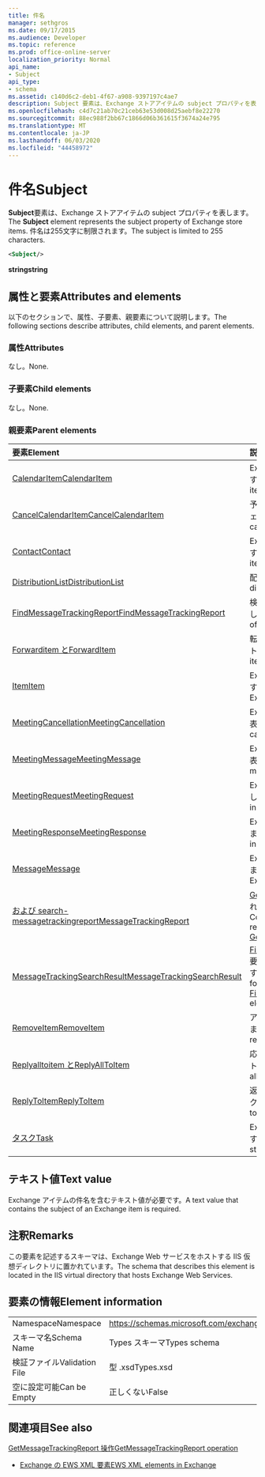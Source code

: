 ```yaml
---
title: 件名
manager: sethgros
ms.date: 09/17/2015
ms.audience: Developer
ms.topic: reference
ms.prod: office-online-server
localization_priority: Normal
api_name:
- Subject
api_type:
- schema
ms.assetid: c140d6c2-deb1-4f67-a908-9397197c4ae7
description: Subject 要素は、Exchange ストアアイテムの subject プロパティを表します。 件名は255文字に制限されます。
ms.openlocfilehash: c4d7c21ab70c21ceb63e53d008d25aebf8e22270
ms.sourcegitcommit: 88ec988f2bb67c1866d06b361615f3674a24e795
ms.translationtype: MT
ms.contentlocale: ja-JP
ms.lasthandoff: 06/03/2020
ms.locfileid: "44458972"
---
```

# <a name="subject"></a><span data-ttu-id="78cd2-104">件名</span><span class="sxs-lookup"><span data-stu-id="78cd2-104">Subject</span></span>

<span data-ttu-id="78cd2-105">**Subject**要素は、Exchange ストアアイテムの subject プロパティを表します。</span><span class="sxs-lookup"><span data-stu-id="78cd2-105">The **Subject** element represents the subject property of Exchange store items.</span></span> <span data-ttu-id="78cd2-106">件名は255文字に制限されます。</span><span class="sxs-lookup"><span data-stu-id="78cd2-106">The subject is limited to 255 characters.</span></span> 
  
```XML
<Subject/>
```

 <span data-ttu-id="78cd2-107">**string**</span><span class="sxs-lookup"><span data-stu-id="78cd2-107">**string**</span></span>
## <a name="attributes-and-elements"></a><span data-ttu-id="78cd2-108">属性と要素</span><span class="sxs-lookup"><span data-stu-id="78cd2-108">Attributes and elements</span></span>

<span data-ttu-id="78cd2-109">以下のセクションで、属性、子要素、親要素について説明します。</span><span class="sxs-lookup"><span data-stu-id="78cd2-109">The following sections describe attributes, child elements, and parent elements.</span></span>
  
### <a name="attributes"></a><span data-ttu-id="78cd2-110">属性</span><span class="sxs-lookup"><span data-stu-id="78cd2-110">Attributes</span></span>

<span data-ttu-id="78cd2-111">なし。</span><span class="sxs-lookup"><span data-stu-id="78cd2-111">None.</span></span>
  
### <a name="child-elements"></a><span data-ttu-id="78cd2-112">子要素</span><span class="sxs-lookup"><span data-stu-id="78cd2-112">Child elements</span></span>

<span data-ttu-id="78cd2-113">なし。</span><span class="sxs-lookup"><span data-stu-id="78cd2-113">None.</span></span>
  
### <a name="parent-elements"></a><span data-ttu-id="78cd2-114">親要素</span><span class="sxs-lookup"><span data-stu-id="78cd2-114">Parent elements</span></span>

|<span data-ttu-id="78cd2-115">**要素**</span><span class="sxs-lookup"><span data-stu-id="78cd2-115">**Element**</span></span>|<span data-ttu-id="78cd2-116">**説明**</span><span class="sxs-lookup"><span data-stu-id="78cd2-116">**Description**</span></span>|
|:-----|:-----|
|[<span data-ttu-id="78cd2-117">CalendarItem</span><span class="sxs-lookup"><span data-stu-id="78cd2-117">CalendarItem</span></span>](calendaritem.md) <br/> |<span data-ttu-id="78cd2-118">Exchange の予定表アイテムを表します。</span><span class="sxs-lookup"><span data-stu-id="78cd2-118">Represents an Exchange calendar item.</span></span>  <br/> |
|[<span data-ttu-id="78cd2-119">CancelCalendarItem</span><span class="sxs-lookup"><span data-stu-id="78cd2-119">CancelCalendarItem</span></span>](cancelcalendaritem.md) <br/> |<span data-ttu-id="78cd2-120">予定表アイテムの応答の取り消しオブジェクトを表します。</span><span class="sxs-lookup"><span data-stu-id="78cd2-120">Represents a cancel calendar item response object.</span></span>  <br/> |
|[<span data-ttu-id="78cd2-121">Contact</span><span class="sxs-lookup"><span data-stu-id="78cd2-121">Contact</span></span>](contact.md) <br/> |<span data-ttu-id="78cd2-122">Exchange の連絡先アイテムを表します。</span><span class="sxs-lookup"><span data-stu-id="78cd2-122">Represents an Exchange contact item.</span></span>  <br/> |
|[<span data-ttu-id="78cd2-123">DistributionList</span><span class="sxs-lookup"><span data-stu-id="78cd2-123">DistributionList</span></span>](distributionlist.md) <br/> |<span data-ttu-id="78cd2-124">配布リストを表します。</span><span class="sxs-lookup"><span data-stu-id="78cd2-124">Represents a distribution list.</span></span>  <br/> |
|[<span data-ttu-id="78cd2-125">FindMessageTrackingReport</span><span class="sxs-lookup"><span data-stu-id="78cd2-125">FindMessageTrackingReport</span></span>](findmessagetrackingreport.md) <br/> |<span data-ttu-id="78cd2-126">検索するメッセージの種類の条件を指定します。</span><span class="sxs-lookup"><span data-stu-id="78cd2-126">Specifies criteria for the types of messages to find.</span></span>  <br/> |
|[<span data-ttu-id="78cd2-127">Forwarditem と</span><span class="sxs-lookup"><span data-stu-id="78cd2-127">ForwardItem</span></span>](forwarditem.md) <br/> |<span data-ttu-id="78cd2-128">転送アイテムのスマート応答オブジェクトを表します。</span><span class="sxs-lookup"><span data-stu-id="78cd2-128">Represents a forward item smart response object.</span></span>  <br/> |
|[<span data-ttu-id="78cd2-129">Item</span><span class="sxs-lookup"><span data-stu-id="78cd2-129">Item</span></span>](item.md) <br/> |<span data-ttu-id="78cd2-130">Exchange ストア内のアイテムを表します。</span><span class="sxs-lookup"><span data-stu-id="78cd2-130">Represents an item in the Exchange store.</span></span>  <br/> |
|[<span data-ttu-id="78cd2-131">MeetingCancellation</span><span class="sxs-lookup"><span data-stu-id="78cd2-131">MeetingCancellation</span></span>](meetingcancellation.md) <br/> |<span data-ttu-id="78cd2-132">Exchange ストア内の会議の取り消しを表します。</span><span class="sxs-lookup"><span data-stu-id="78cd2-132">Represents a meeting cancellation in the Exchange store.</span></span>  <br/> |
|[<span data-ttu-id="78cd2-133">MeetingMessage</span><span class="sxs-lookup"><span data-stu-id="78cd2-133">MeetingMessage</span></span>](meetingmessage.md) <br/> |<span data-ttu-id="78cd2-134">Exchange ストア内の会議メッセージを表します。</span><span class="sxs-lookup"><span data-stu-id="78cd2-134">Represents a meeting message in the Exchange store.</span></span>  <br/> |
|[<span data-ttu-id="78cd2-135">MeetingRequest</span><span class="sxs-lookup"><span data-stu-id="78cd2-135">MeetingRequest</span></span>](meetingrequest.md) <br/> |<span data-ttu-id="78cd2-136">Exchange ストア内の会議出席依頼を表します。</span><span class="sxs-lookup"><span data-stu-id="78cd2-136">Represents a meeting request in the Exchange store.</span></span>  <br/> |
|[<span data-ttu-id="78cd2-137">MeetingResponse</span><span class="sxs-lookup"><span data-stu-id="78cd2-137">MeetingResponse</span></span>](meetingresponse.md) <br/> |<span data-ttu-id="78cd2-138">Exchange ストア内の会議の応答を表します。</span><span class="sxs-lookup"><span data-stu-id="78cd2-138">Represents a meeting response in the Exchange store.</span></span>  <br/> |
|[<span data-ttu-id="78cd2-139">Message</span><span class="sxs-lookup"><span data-stu-id="78cd2-139">Message</span></span>](message-ex15websvcsotherref.md) <br/> |<span data-ttu-id="78cd2-140">Exchange ストア内の電子メールを表します。</span><span class="sxs-lookup"><span data-stu-id="78cd2-140">Represents an e-mail in the Exchange store.</span></span>  <br/> |
|[<span data-ttu-id="78cd2-141">および search-messagetrackingreport</span><span class="sxs-lookup"><span data-stu-id="78cd2-141">MessageTrackingReport</span></span>](messagetrackingreport.md) <br/> |<span data-ttu-id="78cd2-142">[Getmessagetrackingreport 操作](getmessagetrackingreport-operation.md)で返される1つのメッセージを格納します。</span><span class="sxs-lookup"><span data-stu-id="78cd2-142">Contains a single message that is returned in a [GetMessageTrackingReport operation](getmessagetrackingreport-operation.md).</span></span>  <br/> |
|[<span data-ttu-id="78cd2-143">MessageTrackingSearchResult</span><span class="sxs-lookup"><span data-stu-id="78cd2-143">MessageTrackingSearchResult</span></span>](messagetrackingsearchresult.md) <br/> |<span data-ttu-id="78cd2-144">[Findmessagetrackingreportresponse](findmessagetrackingreportresponse.md)要素の単一メッセージ結果を格納します。</span><span class="sxs-lookup"><span data-stu-id="78cd2-144">Contains a single message result for a [FindMessageTrackingReportResponse](findmessagetrackingreportresponse.md) element.</span></span>  <br/> |
|[<span data-ttu-id="78cd2-145">RemoveItem</span><span class="sxs-lookup"><span data-stu-id="78cd2-145">RemoveItem</span></span>](removeitem.md) <br/> |<span data-ttu-id="78cd2-146">アイテムの削除応答オブジェクトを表します。</span><span class="sxs-lookup"><span data-stu-id="78cd2-146">Represents a remove item response object.</span></span>  <br/> |
|[<span data-ttu-id="78cd2-147">Replyalltoitem と</span><span class="sxs-lookup"><span data-stu-id="78cd2-147">ReplyAllToItem</span></span>](replyalltoitem.md) <br/> |<span data-ttu-id="78cd2-148">応答のすべてのスマート応答オブジェクトを表します。</span><span class="sxs-lookup"><span data-stu-id="78cd2-148">Represents a reply-to-all smart response object.</span></span>  <br/> |
|[<span data-ttu-id="78cd2-149">ReplyToItem</span><span class="sxs-lookup"><span data-stu-id="78cd2-149">ReplyToItem</span></span>](replytoitem.md) <br/> |<span data-ttu-id="78cd2-150">返信先アイテムのスマート応答オブジェクトを表します。</span><span class="sxs-lookup"><span data-stu-id="78cd2-150">Represents a reply-to-item smart response object.</span></span>  <br/> |
|[<span data-ttu-id="78cd2-151">タスク</span><span class="sxs-lookup"><span data-stu-id="78cd2-151">Task</span></span>](task.md) <br/> |<span data-ttu-id="78cd2-152">Exchange ストア内のタスクを表します。</span><span class="sxs-lookup"><span data-stu-id="78cd2-152">Represents a task in the Exchange store.</span></span>  <br/> |
   
## <a name="text-value"></a><span data-ttu-id="78cd2-153">テキスト値</span><span class="sxs-lookup"><span data-stu-id="78cd2-153">Text value</span></span>

<span data-ttu-id="78cd2-154">Exchange アイテムの件名を含むテキスト値が必要です。</span><span class="sxs-lookup"><span data-stu-id="78cd2-154">A text value that contains the subject of an Exchange item is required.</span></span>
  
## <a name="remarks"></a><span data-ttu-id="78cd2-155">注釈</span><span class="sxs-lookup"><span data-stu-id="78cd2-155">Remarks</span></span>

<span data-ttu-id="78cd2-156">この要素を記述するスキーマは、Exchange Web サービスをホストする IIS 仮想ディレクトリに置かれています。</span><span class="sxs-lookup"><span data-stu-id="78cd2-156">The schema that describes this element is located in the IIS virtual directory that hosts Exchange Web Services.</span></span>
  
## <a name="element-information"></a><span data-ttu-id="78cd2-157">要素の情報</span><span class="sxs-lookup"><span data-stu-id="78cd2-157">Element information</span></span>

|||
|:-----|:-----|
|<span data-ttu-id="78cd2-158">Namespace</span><span class="sxs-lookup"><span data-stu-id="78cd2-158">Namespace</span></span>  <br/> |https://schemas.microsoft.com/exchange/services/2006/types  <br/> |
|<span data-ttu-id="78cd2-159">スキーマ名</span><span class="sxs-lookup"><span data-stu-id="78cd2-159">Schema Name</span></span>  <br/> |<span data-ttu-id="78cd2-160">Types スキーマ</span><span class="sxs-lookup"><span data-stu-id="78cd2-160">Types schema</span></span>  <br/> |
|<span data-ttu-id="78cd2-161">検証ファイル</span><span class="sxs-lookup"><span data-stu-id="78cd2-161">Validation File</span></span>  <br/> |<span data-ttu-id="78cd2-162">型 .xsd</span><span class="sxs-lookup"><span data-stu-id="78cd2-162">Types.xsd</span></span>  <br/> |
|<span data-ttu-id="78cd2-163">空に設定可能</span><span class="sxs-lookup"><span data-stu-id="78cd2-163">Can be Empty</span></span>  <br/> |<span data-ttu-id="78cd2-164">正しくない</span><span class="sxs-lookup"><span data-stu-id="78cd2-164">False</span></span>  <br/> |
   
## <a name="see-also"></a><span data-ttu-id="78cd2-165">関連項目</span><span class="sxs-lookup"><span data-stu-id="78cd2-165">See also</span></span>



[<span data-ttu-id="78cd2-166">GetMessageTrackingReport 操作</span><span class="sxs-lookup"><span data-stu-id="78cd2-166">GetMessageTrackingReport operation</span></span>](getmessagetrackingreport-operation.md)


- [<span data-ttu-id="78cd2-167">Exchange の EWS XML 要素</span><span class="sxs-lookup"><span data-stu-id="78cd2-167">EWS XML elements in Exchange</span></span>](ews-xml-elements-in-exchange.md)

